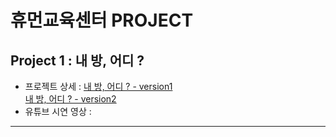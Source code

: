 # 휴먼교육센터 PROJECT

## Project 1 : 내 방, 어디 ?
- 프로젝트 상세 : [내 방, 어디 ? - version1](https://github.com/rlawhdgur/AI_project_1)<br>
[내 방, 어디 ? - version2](https://github.com/rlawhdgur/ai_project_2)
- 유튜브 시연 영상 : 
***
